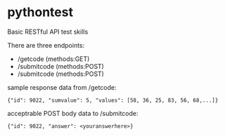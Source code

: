 # pythontest
Basic RESTful API test skills

There are three endpoints:

- /getcode (methods:GET)
- /submitcode (methods:POST)
- /submitcode  (methods:POST)

sample response data from /getcode:
```
{"id": 9022, "sumvalue": 5, "values": [58, 36, 25, 83, 56, 68,...]}
```
acceptrable POST body data to /submitcode:
```
{"id": 9022, "answer": <youranswerhere>}
```



